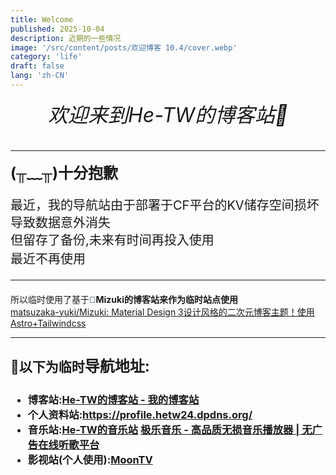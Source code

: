 ```yaml
---
title: Welcome
published: 2025-10-04
description: 近期的一些情况
image: '/src/content/posts/欢迎博客 10.4/cover.webp'
category: 'life'
draft: false
lang: 'zh-CN'
---
```

<h6 style="text-align: center;"><span style="font-size: 32px; line-height: 1.4;">欢迎来到He-TW的博客站🎉</span></h6><hr id="null"><h4><span style="background-color: transparent; font-size: 24px; display: inline !important;"></span><span style="font-size: 24px; line-height: 1.4;"><span style="font-size: 24px; line-height: 1.4;">(╥﹏╥)十分抱歉</span></span><span style="font-size: 24px; line-height: 1.4;"></span></h4><h4><span style="background-color: transparent; font-size: 20px; display: inline !important; font-weight: normal;"></span></h4><span style="font-size: 20px; line-height: 1.4;">最近，我的导航站由于部署于CF平台的KV储存空间损坏</span><div><span style="font-size: 20px; line-height: 1.4;">导致数据意外消失</span></div><div><span style="font-size: 20px; line-height: 1.4;">但留存了备份,未来有时间再投入使用</span></div><div><span style="font-size: 20px;">最近不再使用</span></div><div><h4><span style="background-color: transparent; font-size: 20px; display: inline !important; font-weight: normal;"></span></h4><div><span style="background-color: transparent; font-size: 20px; display: inline !important; font-weight: normal;"><hr id="null"></span></div><div style="text-align: left;">所以临时使用了基于<span style="color: rgb(0, 29, 53); font-family: Arial, sans-serif; background-color: transparent; display: inline !important;">🌸</span><b style="background-color: transparent;">Mizuki的博客站</b><span style="background-color: transparent; font-weight: bold; display: inline !important;">来作为临时站点使用</span></div><div style="text-align: left;"><a href="https://github.com/matsuzaka-yuki/Mizuki">matsuzaka-yuki/Mizuki: Material Design 3设计风格的二次元博客主题！使用Astro+Tailwindcss</a></div></div><div style="text-align: left;"><hr id="null"></div><h2 style="text-align: left;">📍以下为临时<span style="font-size: 1.5em; background-color: transparent; display: inline !important;"><span style="font-size: 20px; line-height: 1.4;"><span style="font-size: 24px; line-height: 1.4;">导航地址:</span></span></span></h2><div><h3><ul><li><span style="background-color: transparent; display: inline !important;">博客站</span><span style="background-color: transparent; display: inline !important;">:</span><a href="https://blog.hetw24.dpdns.org/" target="_blank" rel="noopener noreferrer">He-TW的博客站 - 我的博客站</a></li><li>个人资料站:<a href="https://profile.hetw24.dpdns.org/" target="_blank" rel="noopener noreferrer">https://profile.hetw24.dpdns.org/</a></li><li>音乐站:<a href="https://music.hetw24.dpdns.org/" target="_blank" rel="noopener noreferrer">He-TW的音乐站</a>&nbsp;<a href="https://jiclub.site/music/#/" target="_blank" rel="noopener noreferrer">极乐音乐 - 高品质无损音乐播放器 | 无广告在线听歌平台</a></li><li>影视站(个人使用):<a href="https://hetwtv.is-an.ai/" target="_blank" rel="noopener noreferrer">MoonTV</a></li></ul></h3></div><div><span style="font-size: 1.5em; background-color: transparent; display: inline !important;"><span style="font-size: 20px; line-height: 1.4;"><span style="font-size: 24px; line-height: 1.4;"><br></span></span></span></div><div><span style="font-size: 1.5em; background-color: transparent; display: inline !important;"><span style="font-size: 20px; line-height: 1.4;"><span style="font-size: 24px; line-height: 1.4;"><br></span></span></span></div><div><span style="font-size: 1.5em; background-color: transparent; display: inline !important;"><span style="font-size: 20px; line-height: 1.4;"><span style="font-size: 24px; line-height: 1.4;"><br></span></span></span></div><div style="text-align: left;"><br></div><div style="text-align: left;"><br></div><div style="text-align: left;"><br></div><div style="text-align: left;"><br></div>
